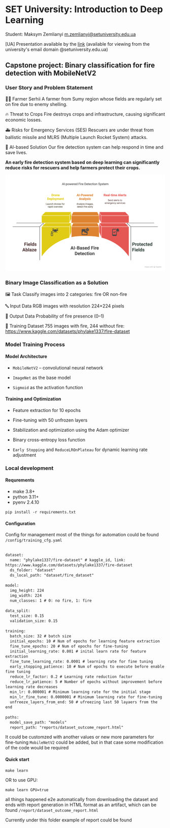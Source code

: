 # SET University: Introduction to Deep Learning

Student: Maksym Zemlianyi <m.zemlianyi@setuniversity.edu.ua>

[UA] Presentation available by the [link](https://docs.google.com/presentation/d/15LqUJPdWDSpNShVgjHS_0L9fpICyEIy9/edit?usp=sharing&ouid=108251022595842283383&rtpof=true&sd=true) (available for viewing from the university's email domain @setuniversity.edu.ua)

## Capstone project: Binary classification for fire detection with MobileNetV2

### User Story and Problem Statement

👨‍🌾 Farmer Serhii
A farmer from Sumy region whose fields are regularly set on fire due to enemy shelling.

🔥 Threat to Crops
Fire destroys crops and infrastructure, causing significant economic losses.

🚑 Risks for Emergency Services (SES)
Rescuers are under threat from ballistic missile and MLRS (Multiple Launch Rocket System) attacks.

🤖 AI-based Solution
Our fire detection system can help respond in time and save lives.

**An early fire detection system based on deep learning can significantly reduce risks for rescuers and help farmers protect their crops.**

![Fire Detect](doc/2.png)

### Binary Image Classification as a Solution

🖼️ Task
Classify images into 2 categories: fire OR non-fire

🔤 Input Data
RGB images with resolution 224×224 pixels

💾 Output Data
Probability of fire presence (0–1)

🧠 Training Dataset
755 images with fire, 244 without fire: https://www.kaggle.com/datasets/phylake1337/fire-dataset


### Model Training Process

#### Model Architecture

* `MobileNetV2` – convolutional neural network

* `ImageNet` as the base model

* `Sigmoid` as the activation function

#### Training and Optimization

* Feature extraction for 10 epochs

* Fine-tuning with 50 unfrozen layers

* Stabilization and optimization using the Adam optimizer

* Binary cross-entropy loss function

* `Early Stopping` and `ReduceLROnPlateau` for dynamic learning rate adjustment

### Local development 

#### Requrements 

* make 3.8+
* python 3.11+
* pyenv 2.4.10

```
pip install -r requirements.txt
```

#### Configuration

Config for management most of the things for automation could be found `/config/training_cfg.yaml`

```

dataset:
  name: "phylake1337/fire-dataset" # kaggle_id, link: https://www.kaggle.com/datasets/phylake1337/fire-dataset
  ds_folder: "dataset"
  ds_local_path: "dataset/fire_dataset"

model:
  img_height: 224
  img_width: 224
  num_classes: 1 # 0: no fire, 1: fire

data_split:
  test_size: 0.15 
  validation_size: 0.15

training:
  batch_size: 32 # batch size
  initial_epochs: 10 # Num of epochs for learning feature extraction
  fine_tune_epochs: 20 # Num of epochs for fine-tuning
  initial_learning_rate: 0.001 # inital learn rate for feature extraction
  fine_tune_learning_rate: 0.0001 # learning rate for fine tuning
  early_stopping_patience: 10 # Num of epochs to execute before enable fine tuning
  reduce_lr_factor: 0.2 # Learning rate reduction factor
  reduce_lr_patience: 5 # Number of epochs without improvement before learning rate decreases
  min_lr: 0.000001 # Minimum learning rate for the initial stage
  min_lr_fine_tune: 0.0000001 # Minimum learning rate for fine-tuning
  unfreeze_layers_from_end: 50 # ufreezing last 50 layaers from the end

paths:
  model_save_path: "models"
  report_path: "reports/dataset_outcome_report.html"
```

It could be customzed with another values or new more parameters for fine-tuning `MobileNetV2` could be added, but in that case some modification of the code would be required

#### Quick start

```
make learn
```

OR to use GPU:

```
make learn GPU=true
```

all things happened e2e automatically from downloading the dataset and ends with report generation in HTML format as an artifact, which can be found `/report/dataset_outcome_report.html`

Currently under this folder example of report could be found

